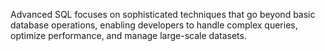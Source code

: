 Advanced SQL focuses on sophisticated techniques that go beyond basic database operations, enabling developers to handle complex queries, optimize performance, and manage large-scale datasets.
